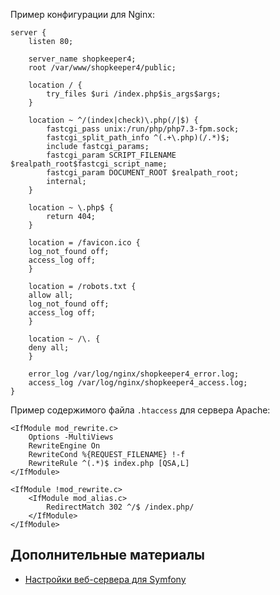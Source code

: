 Пример конфигурации для Nginx:

~~~
server {
    listen 80;

    server_name shopkeeper4;
    root /var/www/shopkeeper4/public;

    location / {
        try_files $uri /index.php$is_args$args;
    }

    location ~ ^/(index|check)\.php(/|$) {
        fastcgi_pass unix:/run/php/php7.3-fpm.sock;
        fastcgi_split_path_info ^(.+\.php)(/.*)$;
        include fastcgi_params;
        fastcgi_param SCRIPT_FILENAME $realpath_root$fastcgi_script_name;
        fastcgi_param DOCUMENT_ROOT $realpath_root;
        internal;
    }
    
    location ~ \.php$ {
        return 404;
    }
    
    location = /favicon.ico {
	log_not_found off;
	access_log off;
    }

    location = /robots.txt {
	allow all;
	log_not_found off;
	access_log off;
    }

    location ~ /\. {
	deny all;
    }

    error_log /var/log/nginx/shopkeeper4_error.log;
    access_log /var/log/nginx/shopkeeper4_access.log;
}
~~~

Пример содержимого файла ``.htaccess`` для сервера Apache:
~~~
<IfModule mod_rewrite.c>
    Options -MultiViews
    RewriteEngine On
    RewriteCond %{REQUEST_FILENAME} !-f
    RewriteRule ^(.*)$ index.php [QSA,L]
</IfModule>

<IfModule !mod_rewrite.c>
    <IfModule mod_alias.c>
        RedirectMatch 302 ^/$ /index.php/
    </IfModule>
</IfModule>
~~~

Дополнительные материалы
------------------------
- [Настройки веб-сервера для Symfony](https://symfony.com/doc/current/setup/web_server_configuration.html)

